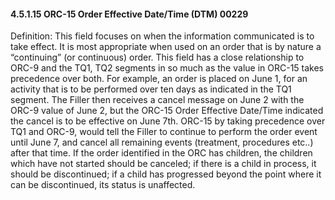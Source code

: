 #### 4.5.1.15 ORC-15 Order Effective Date/Time (DTM) 00229

Definition: This field focuses on when the information communicated is to take effect. It is most appropriate when used on an order that is by nature a “continuing” (or continuous) order. This field has a close relationship to ORC-9 and the TQ1, TQ2 segments in so much as the value in ORC-15 takes precedence over both. For example, an order is placed on June 1, for an activity that is to be performed over ten days as indicated in the TQ1 segment. The Filler then receives a cancel message on June 2 with the ORC-9 value of June 2, but the ORC-15 Order Effective Date/Time indicated the cancel is to be effective on June 7th. ORC-15 by taking precedence over TQ1 and ORC-9, would tell the Filler to continue to perform the order event until June 7, and cancel all remaining events (treatment, procedures etc..) after that time. If the order identified in the ORC has children, the children which have not started should be canceled; if there is a child in process, it should be discontinued; if a child has progressed beyond the point where it can be discontinued, its status is unaffected.
